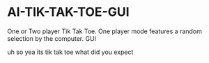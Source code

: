 # AI-TIK-TAK-TOE-GUI
One or Two player Tik Tak Toe. One player mode features a random selection by the computer. GUI

uh so yea its tik tak toe what did you expect
